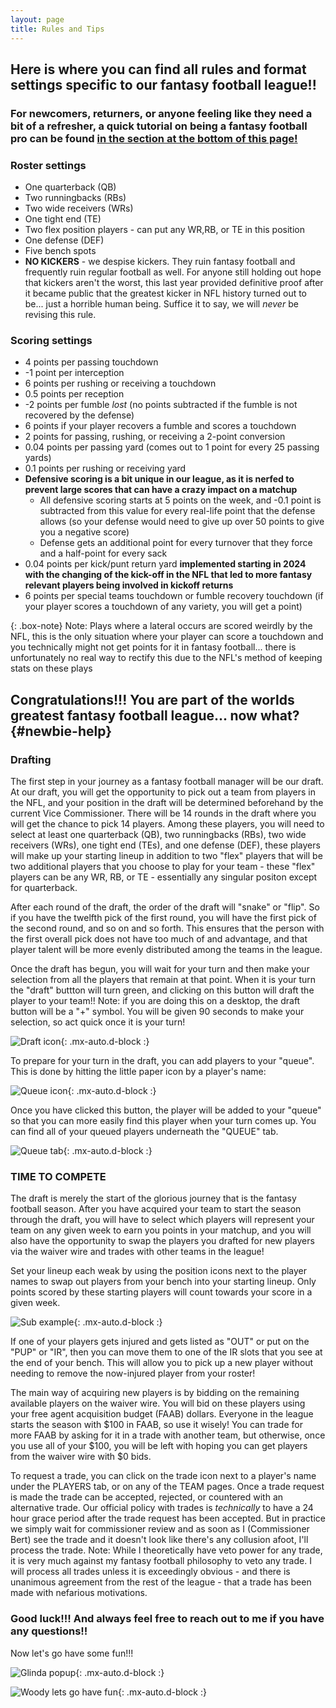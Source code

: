 ```yaml
---
layout: page
title: Rules and Tips
---
```


## Here is where you can find all rules and format settings specific to our fantasy football league!!

### For newcomers, returners, or anyone feeling like they need a bit of a refresher, a quick tutorial on being a fantasy football pro can be found [in the section at the bottom of this page!](#newbie-help)

### Roster settings

- One quarterback (QB)
- Two runningbacks (RBs)
- Two wide receivers (WRs)
- One tight end (TE)
- Two flex position players - can put any WR,RB, or TE in this position 
- One defense (DEF)
- Five bench spots
- **NO KICKERS** - we despise kickers. They ruin fantasy football and frequently ruin regular football as well. For anyone still holding out hope that kickers aren't the worst, this last year provided definitive proof after it became public that the greatest kicker in NFL history turned out to be... just a horrible human being. Suffice it to say, we will *never* be revising this rule.

### Scoring settings

- 4 points per passing touchdown
- -1 point per interception
- 6 points per rushing or receiving a touchdown
- 0.5 points per reception
- -2 points per fumble *lost* (no points subtracted if the fumble is not recovered by the defense)
- 6 points if your player recovers a fumble and scores a touchdown
- 2 points for passing, rushing, or receiving a 2-point conversion
- 0.04 points per passing yard (comes out to 1 point for every 25 passing yards)
- 0.1 points per rushing or receiving yard
- **Defensive scoring is a bit unique in our league, as it is nerfed to prevent large scores that can have a crazy impact on a matchup**
    - All defensive scoring starts at 5 points on the week, and -0.1 point is subtracted from this value for every real-life point that the defense allows (so your defense would need to give up over 50 points to give you a negative score)
    - Defense gets an additional point for every turnover that they force and a half-point for every sack
- 0.04 points per kick/punt return yard **implemented starting in 2024 with the changing of the kick-off in the NFL that led to more fantasy relevant players being involved in kickoff returns**
- 6 points per special teams touchdown or fumble recovery touchdown (if your player scores a touchdown of any variety, you will get a point) 

{: .box-note}
Note: Plays where a lateral occurs are scored weirdly by the NFL, this is the only situation where your player can score a touchdown and you technically might not get points for it in fantasy football... there is unfortunately no real way to rectify this due to the NFL's method of keeping stats on these plays





## Congratulations!!! You are part of the worlds greatest fantasy football league... now what? {#newbie-help}

### Drafting

The first step in your journey as a fantasy football manager will be our draft. At our draft, 
you will get the opportunity to pick out a team from players in the NFL, and your position in the draft will be determined beforehand by the current Vice Commissioner. 
There will be 14 rounds in the draft where you will get the chance to pick 14 players. Among these players, you will need to select at least one quarterback (QB), two runningbacks (RBs), 
two wide receivers (WRs), one tight end (TEs), and one defense (DEF), these players will make up your starting lineup in addition to two "flex" players that will be two additional players 
that you choose to play for your team - these "flex" players can be any WR, RB, or TE - essentially any singular positon except for quarterback.

After each round of the draft, the order of the draft will "snake" or "flip". So if you have the twelfth pick of the first round, you will have the first pick of the second round, and so on and so forth. 
This ensures that the person with the first overall pick does not have too much of and advantage, and that player talent will be more evenly distributed among the teams in the league.


Once the draft has begun, you will wait for your turn and then make your selection from all the players that remain at that point. When it is your turn the "draft" buttton will turn green, 
and clicking on this button will draft the player to your team!! Note: if you are doing this on a desktop, the draft button will be a "+" symbol. You will be given 90 seconds to make your selection, 
so act quick once it is your turn!

![Draft icon](https://al-pals.github.io/assets/img/draft_icon.jpeg){: .mx-auto.d-block :}


To prepare for your turn in the draft, you can add players to your "queue". This is done by hitting the little paper icon by a player's name:

![Queue icon](https://al-pals.github.io/assets/img/queue_icon.jpeg){: .mx-auto.d-block :}

Once you have clicked this button, the player will be added to your "queue" so that you can more easily find this player when your turn comes up. 
You can find all of your queued players underneath the "QUEUE" tab.

![Queue tab](https://al-pals.github.io/assets/img/queue_tab.jpeg){: .mx-auto.d-block :}



### TIME TO COMPETE

The draft is merely the start of the glorious journey that is the fantasy football season. After you have acquired your team to start the season through the draft, you will 
have to select which players will represent your team on any given week to earn you points in your matchup, and you will also have the opportunity to swap the players you 
drafted for new players via the waiver wire and trades with other teams in the league!

Set your lineup each weak by using the position icons next to the player names to swap out players from your bench into your starting lineup. Only points scored by these starting 
players will count towards your score in a given week.

![Sub example](https://al-pals.github.io/assets/img/sub_example.jpeg){: .mx-auto.d-block :}

If one of your players gets injured and gets listed as "OUT" or put on the "PUP" or "IR", then you can move them to one of the IR slots that you see at the end of your bench. This will 
allow you to pick up a new player without needing to remove the now-injured player from your roster!

The main way of acquiring new players is by bidding on the remaining available players on the waiver wire. You will bid on these players using your free agent acquisition budget (FAAB) dollars. 
Everyone in the league starts the season with \$100 in FAAB, so use it wisely! You can trade for more FAAB by asking for it in a trade with another team, but otherwise, once you use all of 
your \$100, you will be left with hoping you can get players from the waiver wire with \$0 bids.

To request a trade, you can click on the trade icon next to a player's name under the PLAYERS tab, or on any of the TEAM pages. Once a trade request is made the trade can be accepted, rejected, 
or countered with an alternative trade. Our official policy with trades is _technically_ to have a 24 hour grace period after the trade request has been accepted. But in practice we simply wait 
for commissioner review and as soon as I (Commissioner Bert) see the trade and it doesn't look like there's any collusion afoot, I'll process the trade. Note: While I theoretically have veto 
power for any trade, it is very much against my fantasy football philosophy to veto any trade. I will process all trades unless it is exceedingly obvious - and there is unanimous agreement from the rest of the league - 
that a trade has been made with nefarious motivations.


### Good luck!!! And always feel free to reach out to me if you have any questions!!

Now let's go have some fun!!!

![Glinda popup](https://al-pals.github.io/assets/img/toss_toss.gif){: .mx-auto.d-block :}

![Woody lets go have fun](https://al-pals.github.io/assets/img/woody_lets_go_have_fun.png){: .mx-auto.d-block :}




